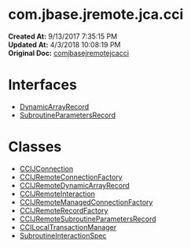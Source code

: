 # com.jbase.jremote.jca.cci

**Created At:** 9/13/2017 7:35:15 PM  
**Updated At:** 4/3/2018 10:08:19 PM  
**Original Doc:** [comjbasejremotejcacci](https://docs.jbase.com/39719-archive/comjbasejremotejcacci)  


# Interfaces

- [DynamicArrayRecord](com_jbase_jremote_jca_cci_dynamicarrayrecord "interface in com.jbase.jremote.jca.cci")
- [SubroutineParametersRecord](com_jbase_jremote_jca_cci_subroutineparametersrecord "interface in com.jbase.jremote.jca.cci")




# Classes

- [CCIJConnection](com_jbase_jremote_jca_cci_ccijconnection "class in com.jbase.jremote.jca.cci")
- [CCIJRemoteConnectionFactory](com_jbase_jremote_jca_cci_ccijremoteconnectionfactory "class in com.jbase.jremote.jca.cci")
- [CCIJRemoteDynamicArrayRecord](com_jbase_jremote_jca_cci_dynamicarrayrecord "class in com.jbase.jremote.jca.cci")
- [CCIJRemoteInteraction](com_jbase_jremote_jca_cci_ccijremoteinteraction "class in com.jbase.jremote.jca.cci")
- [CCIJRemoteManagedConnectionFactory](com_jbase_jremote_jca_cci_ccijremotemanagedconnectionfactory "class in com.jbase.jremote.jca.cci")
- [CCIJRemoteRecordFactory](com_jbase_jremote_jca_cci_ccijremoterecordfactory "class in com.jbase.jremote.jca.cci")
- [CCIJRemoteSubroutineParametersRecord](com_jbase_jremote_jca_cci_ccijremotesubroutineparametersrecord "class in com.jbase.jremote.jca.cci")
- [CCILocalTransactionManager](com_jbase_jremote_jca_cci_ccilocaltransactionmanager "class in com.jbase.jremote.jca.cci")
- [SubroutineInteractionSpec](com_jbase_jremote_jca_cci_subroutineinteractionspec "class in com.jbase.jremote.jca.cci")

